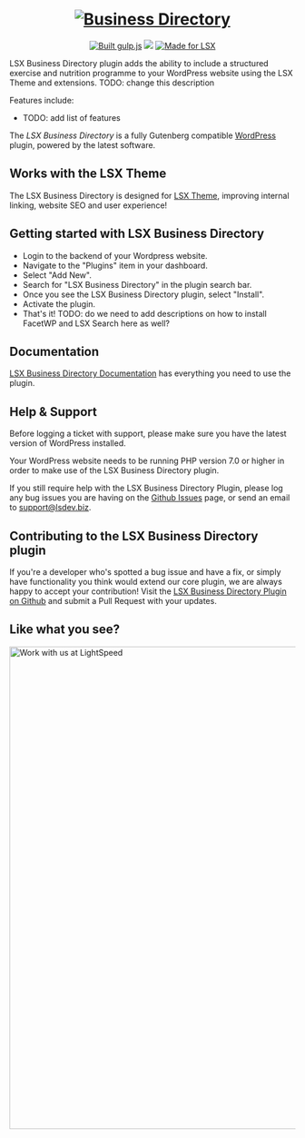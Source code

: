 <h1 align="center"><a href="https://lsx-demo.lsdev.biz/"><img src="https://www.lsdev.biz/wp-content/uploads/2020/03/lsx-bd-logo-placeholder.png" alt="Business Directory"></a></h1>

<p align="center">
  <a href="http://gulpjs.com/"><img src="https://img.shields.io/badge/built%20with-gulp.js-green.svg" alt="Built gulp.js"></a>
  <img src="https://travis-ci.org/lightspeeddevelopment/lsx-health-plan.svg?branch=master">
  <a href="https://lsx.lsdev.biz/"><img src="https://lsx.lsdev.biz/wp-content/uploads/2019/06/Designed-for-LSX-Theme-blue.png" alt="Made for LSX"></a>
</p>

LSX Business Directory plugin adds the ability to include a structured exercise and nutrition programme to your WordPress website using the LSX Theme and extensions. TODO: change this description

Features include:
* TODO: add list of features


The *LSX Business Directory* is a fully Gutenberg compatible [WordPress](https://wordpress.org) plugin, powered by the latest software.

## Works with the LSX Theme

The LSX Business Directory is designed for [LSX Theme](https://lsx.lsdev.biz/), improving internal linking, website SEO and user experience!

## Getting started with LSX Business Directory
* Login to the backend of your Wordpress website.
* Navigate to the "Plugins" item in your dashboard.
* Select "Add New".
* Search for "LSX Business Directory" in the plugin search bar.
* Once you see the LSX Business Directory plugin, select "Install".
* Activate the plugin.
* That's it!
TODO: do we need to add descriptions on how to install FacetWP and LSX Search here as well?

## Documentation

[LSX Business Directory Documentation](https://lsx.lsdev.biz/documentation/business-directory/) has everything you need to use the plugin.

## Help & Support

Before logging a ticket with support, please make sure you have the latest version of WordPress installed.

Your WordPress website needs to be running PHP version 7.0 or higher in order to make use of the LSX Business Directory plugin.

If you still require help with the LSX Business Directory Plugin, please log any bug issues you are having on the [Github Issues](https://github.com/lightspeeddevelopment/lsx-business-directory/issues) page, or send an email to [support@lsdev.biz](support@lsdev.biz).

## Contributing to the LSX Business Directory plugin

If you're a developer who's spotted a bug issue and have a fix, or simply have functionality you think would extend our core plugin, we are always happy to accept your contribution! Visit the [LSX Business Directory Plugin on Github](https://github.com/lightspeeddevelopment/lsx-business-directory/) and submit a Pull Request with your updates.

## Like what you see?
<a href="https://www.lsdev.biz/contact/"><img src="https://www.lsdev.biz/wp-content/uploads/2020/02/work-with-lightspeed.png" width="850" alt="Work with us at LightSpeed"></a>

